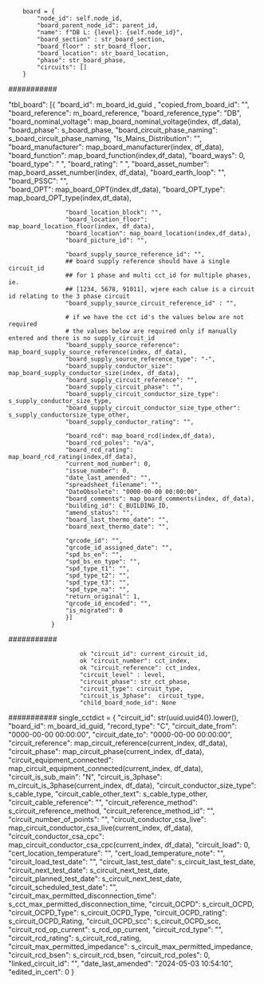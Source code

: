         board = {
            "node_id": self.node_id,
            "board_parent_node_id": parent_id,
            "name": f"DB L: {level}: {self.node_id}",
            "board_section" : str_board_section,
            "board_floor" : str_board_floor,
            "board_location": str_board_location,
            "phase": str_board_phase,
            "circuits": []
        }

###########

"tbl_board": [{
                    "board_id": m_board_id_guid ,
                    "copied_from_board_id": "",
                    "board_reference": m_board_reference,
                    "board_reference_type": "DB",
                    "board_nominal_voltage": map_board_nominal_voltage(index, df_data),
                    "board_phase": s_board_phase,
                    "board_circuit_phase_naming":  s_board_circuit_phase_naming,
                    "Is_Mains_Distribution": "",
                    "board_manufacturer": map_board_manufacturer(index, df_data),
                    "board_function": map_board_function(index,df_data),
                    "board_ways": 0,
                    "board_type":  " ",
                    "board_rating": " ",
                    "board_asset_number": map_board_asset_number(index, df_data),
                    "board_earth_loop": "",
                    "board_PSSC": "",   
                    "board_OPT": map_board_OPT(index,df_data),
                    "board_OPT_type":  map_board_OPT_type(index,df_data),
                    
                    "board_location_block": "",
                    "board_location_floor": map_board_location_floor(index, df_data), 
                    "board_location": map_board_location(index,df_data),
                    "board_picture_id": "",

                    "board_supply_source_reference_id": "",
                    ## board supply reference should have a single circuit_id 
                    ## for 1 phase and multi cct_id for multiple phases, ie. 
                    ## [1234, 5678, 91011], wjere each calue is a circuit id relating to the 3 phase circuit
                    "board_supply_source_circuit_reference_id" : "",

                    # if we have the cct id's the values below are not required
                    # the values below are required only if manually entered and there is no supply_circuit_id
                    "board_supply_source_reference": map_board_supply_source_reference(index, df_data),
                    "board_supply_source_reference_type": "-",
                    "board_supply_conductor_size":  map_board_supply_conductor_size(index, df_data),
                    "board_supply_circuit_reference": "",
                    "board_supply_circuit_phase": "",
                    "board_supply_circuit_conductor_size_type": s_supply_conductor_size_type,
                    "board_supply_circuit_conductor_size_type_other": s_supply_conductorsize_type_other,
                    "board_supply_conductor_rating": "",
                    
                    "board_rcd": map_board_rcd(index,df_data),
                    "board_rcd_poles": "n/a",
                    "board_rcd_rating": map_board_rcd_rating(index,df_data),
                    "current_mod_number": 0,
                    "issue_number": 0,
                    "date_last_amended": "",
                    "spreadsheet_filename": "",
                    "DateObsolete": "0000-00-00 00:00:00",
                    "board_comments": map_board_comments(index, df_data),
                    "building_id": C_BUILDING_ID,
                    "amend_status": "",
                    "board_last_thermo_date": "",
                    "board_next_thermo_date": "",

                    "qrcode_id": "",
                    "qrcode_id_assigned_date": "",
                    "spd_bs_en": "",
                    "spd_bs_en_type": "",
                    "spd_type_t1": "",
                    "spd_type_t2": "",
                    "spd_type_t3": "",
                    "spd_type_na": "",
                    "return_original": 1,
                    "qrcode_id_encoded": "",
                    "is_migrated": 0
                    }]
                }

###########

                        ok "circuit_id": current_circuit_id,
                        ok "circuit_number": cct_index,
                        ok "circuit_reference": cct_index,
                        "circuit_level" : level,
                        "circuit_phase": str_cct_phase,
                        "circuit_type": circuit_type,
                        "circuit_is_3phase":  circuit_type,
                        "child_board_node_id": None
###########
        single_cctdict = {
                        "circuit_id": str(uuid.uuid4()).lower(),
                        "board_id": m_board_id_guid,
                        "record_type": "C",
                        "circuit_date_from": "0000-00-00 00:00:00",
                        "circuit_date_to": "0000-00-00 00:00:00",
                        "circuit_reference": map_circuit_reference(current_index, df_data),
                        "circuit_phase": map_circuit_phase(current_index, df_data),
                        "circuit_equipment_connected": map_circuit_equipment_connected(current_index, df_data),
                        "circuit_is_sub_main": "N",
                        "circuit_is_3phase": m_circuit_is_3phase(current_index, df_data),
                        "circuit_conductor_size_type": s_cable_type,
                        "circuit_cable_other_text": s_cable_type_other,
                        "circuit_cable_reference": "",
                        "circuit_reference_method": s_circuit_reference_method,
                        "circuit_reference_method_id": "",
                        "circuit_number_of_points": "",
                        "circuit_conductor_csa_live": map_circuit_conductor_csa_live(current_index, df_data),
                        "circuit_conductor_csa_cpc": map_circuit_conductor_csa_cpc(current_index, df_data),
                        "circuit_load": 0,
                        "cert_location_temperature": "",
                        "cert_load_temperature_note": "",
                        "circuit_load_test_date": "",
                        "circuit_last_test_date": s_circuit_last_test_date,
                        "circuit_next_test_date": s_circuit_next_test_date,
                        "circuit_planned_test_date": s_circuit_next_test_date,
                        "circuit_scheduled_test_date": "",
                        "circuit_max_permitted_disconnection_time": s_cct_max_permitted_disconnection_time,
                        "circuit_OCPD": s_circuit_OCPD,
                        "circuit_OCPD_Type": s_circuit_OCPD_Type,
                        "circuit_OCPD_rating": s_circuit_OCPD_Rating,
                        "circuit_OCPD_scc": s_circuit_OCPD_scc,
                        "circuit_rcd_op_current": s_rcd_op_current,
                        "circuit_rcd_type": "",
                        "circuit_rcd_rating": s_circuit_rcd_rating,
                        "circuit_max_permitted_impedance": s_circuit_max_permitted_impedance,
                        "circuit_rcd_bsen": s_circuit_rcd_bsen,
                        "circuit_rcd_poles": 0,
                        "linked_circuit_id": "",
                        "date_last_amended": "2024-05-03 10:54:10",
                        "edited_in_cert": 0
                        }   